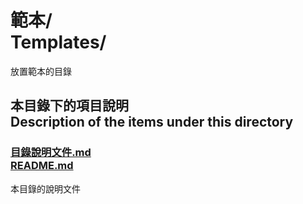 # 範本/<br />Templates/
放置範本的目錄

## 本目錄下的項目說明<br />Description of the items under this directory
### [目錄說明文件.md<br />README.md](README.md)
本目錄的說明文件
